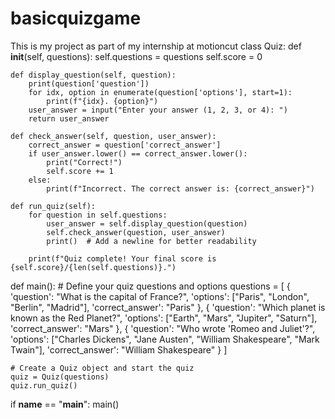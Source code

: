 # basicquizgame
This is my project as part of my internship at motioncut
class Quiz:
    def __init__(self, questions):
        self.questions = questions
        self.score = 0

    def display_question(self, question):
        print(question['question'])
        for idx, option in enumerate(question['options'], start=1):
            print(f"{idx}. {option}")
        user_answer = input("Enter your answer (1, 2, 3, or 4): ")
        return user_answer

    def check_answer(self, question, user_answer):
        correct_answer = question['correct_answer']
        if user_answer.lower() == correct_answer.lower():
            print("Correct!")
            self.score += 1
        else:
            print(f"Incorrect. The correct answer is: {correct_answer}")

    def run_quiz(self):
        for question in self.questions:
            user_answer = self.display_question(question)
            self.check_answer(question, user_answer)
            print()  # Add a newline for better readability

        print(f"Quiz complete! Your final score is {self.score}/{len(self.questions)}.")


def main():
    # Define your quiz questions and options
    questions = [
        {
            'question': "What is the capital of France?",
            'options': ["Paris", "London", "Berlin", "Madrid"],
            'correct_answer': "Paris"
        },
        {
            'question': "Which planet is known as the Red Planet?",
            'options': ["Earth", "Mars", "Jupiter", "Saturn"],
            'correct_answer': "Mars"
        },
        {
            'question': "Who wrote 'Romeo and Juliet'?",
            'options': ["Charles Dickens", "Jane Austen", "William Shakespeare", "Mark Twain"],
            'correct_answer': "William Shakespeare"
        }
    ]

    # Create a Quiz object and start the quiz
    quiz = Quiz(questions)
    quiz.run_quiz()


if __name__ == "__main__":
    main()
